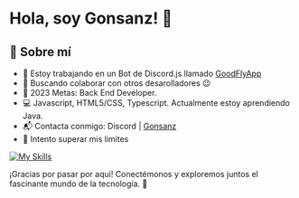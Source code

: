 # Hola, soy Gonsanz! 👋

## 🚀 Sobre mí

-    🔭 Estoy trabajando en un Bot de Discord.js llamado <a href="https://goodflyapp.com/">GoodFlyApp</a>
-    👯 Buscando colaborar con otros desarolladores 😉
-    🥅 2023 Metas: Back End Developer.
-	💻 Javascript, HTML5/CSS, Typescript. Actualmente estoy aprendiendo Java.
-    📬 Contacta conmigo: Discord | <a href="https://instagram.com/goodfly.ar">Gonsanz</a>
-    🧗 Intento superar mis limites

[![My Skills](https://skillicons.dev/icons?i=js,html,css,ts,java)](https://skillicons.dev)

¡Gracias por pasar por aquí! Conectémonos y exploremos juntos el fascinante mundo de la tecnología. 🚀
